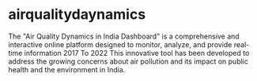 # airqualitydaynamics
The "Air Quality Dynamics in India Dashboard" is a comprehensive and interactive online platform designed to monitor, analyze, and provide real-time information 2017 To 2022 This innovative tool has been developed to address the growing concerns about air pollution and its impact on public health and the environment in India. 
